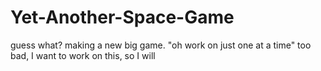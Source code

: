 # Yet-Another-Space-Game
guess what? making a new big game. "oh work on just one at a time" too bad, I want to work on this, so I will
